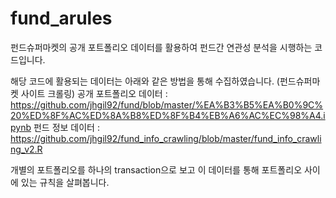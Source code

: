 # fund_arules

펀드슈퍼마켓의 공개 포트폴리오 데이터를 활용하여 펀드간 연관성 분석을 시행하는 코드입니다.

해당 코드에 활용되는 데이터는 아래와 같은 방법을 통해 수집하였습니다. (펀드슈퍼마켓 사이트 크롤링)
공개 포트폴리오 데이터 : https://github.com/jhgil92/fund/blob/master/%EA%B3%B5%EA%B0%9C%20%ED%8F%AC%ED%8A%B8%ED%8F%B4%EB%A6%AC%EC%98%A4.ipynb
펀드 정보 데이터 : https://github.com/jhgil92/fund_info_crawling/blob/master/fund_info_crawling_v2.R

개별의 포트폴리오를 하나의 transaction으로 보고 이 데이터를 통해 포트폴리오 사이에 있는 규칙을 살펴봅니다.